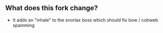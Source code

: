 ## What does this fork change?
- It adds an "inhale" to the snorlax boss which should fix bow / cobweb spamming 
